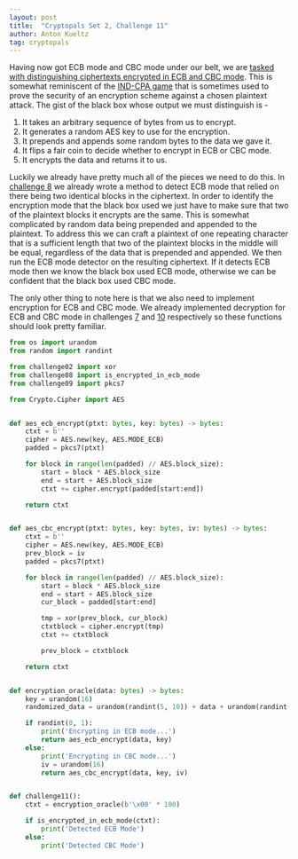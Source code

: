 ```yaml
---
layout: post
title:  "Cryptopals Set 2, Challenge 11"
author: Anton Kueltz
tag: cryptopals
---
```


Having now got ECB mode and CBC mode under our belt, we are
[tasked with distinguishing ciphertexts encrypted in ECB and CBC mode](https://cryptopals.com/sets/2/challenges/11).
This is somewhat reminiscent of the [IND-CPA game](https://en.wikipedia.org/wiki/Ciphertext_indistinguishability#Indistinguishability_under_chosen-plaintext_attack_(IND-CPA))
that is sometimes used to prove the security of an encryption scheme against
a chosen plaintext attack. The gist of the black box whose output we must distinguish is -

1. It takes an arbitrary sequence of bytes from us to encrypt.
1. It generates a random AES key to use for the encryption.
1. It prepends and appends some random bytes to the data we gave it.
1. It flips a fair coin to decide whether to encrypt in ECB or CBC mode.
1. It encrypts the data and returns it to us.

Luckily we already have pretty much all of the pieces we need to do this. In
[challenge 8](/2022/10/26/cryptopals-set1-challenge8.html) we already wrote a method
to detect ECB mode that relied on there being two identical blocks in the ciphertext.
In order to identify the encryption mode that the black box used we just have to make
sure that two of the plaintext blocks it encrypts are the same. This is somewhat
complicated by random data being prepended and appended to the plaintext. To address
this we can craft a plaintext of one repeating character that is a sufficient length
that two of the plaintext blocks in the middle will be equal, regardless of the data
that is prepended and appended. We then run the ECB mode detector on the resulting
ciphertext. If it detects ECB mode then we know the black box used ECB mode, otherwise
we can be confident that the black box used CBC mode.

The only other thing to note here is that we also need to implement encryption for
ECB and CBC mode. We already implemented decryption for ECB and CBC mode in challenges
[7](/2022/10/19/cryptopals-set1-challenge7.html) and [10](/2022/11/06/cryptopals-set2-challenge10.html)
respectively so these functions should look pretty familiar.

```python
from os import urandom
from random import randint

from challenge02 import xor
from challenge08 import is_encrypted_in_ecb_mode
from challenge09 import pkcs7

from Crypto.Cipher import AES


def aes_ecb_encrypt(ptxt: bytes, key: bytes) -> bytes:
    ctxt = b''
    cipher = AES.new(key, AES.MODE_ECB)
    padded = pkcs7(ptxt)

    for block in range(len(padded) // AES.block_size):
        start = block * AES.block_size
        end = start + AES.block_size
        ctxt += cipher.encrypt(padded[start:end])

    return ctxt


def aes_cbc_encrypt(ptxt: bytes, key: bytes, iv: bytes) -> bytes:
    ctxt = b''
    cipher = AES.new(key, AES.MODE_ECB)
    prev_block = iv
    padded = pkcs7(ptxt)

    for block in range(len(padded) // AES.block_size):
        start = block * AES.block_size
        end = start + AES.block_size
        cur_block = padded[start:end]

        tmp = xor(prev_block, cur_block)
        ctxtblock = cipher.encrypt(tmp)
        ctxt += ctxtblock

        prev_block = ctxtblock

    return ctxt


def encryption_oracle(data: bytes) -> bytes:
    key = urandom(16)
    randomized_data = urandom(randint(5, 10)) + data + urandom(randint(5, 10))

    if randint(0, 1):
        print('Encrypting in ECB mode...')
        return aes_ecb_encrypt(data, key)
    else:
        print('Encrypting in CBC mode...')
        iv = urandom(16)
        return aes_cbc_encrypt(data, key, iv)


def challenge11():
    ctxt = encryption_oracle(b'\x00' * 100)

    if is_encrypted_in_ecb_mode(ctxt):
        print('Detected ECB Mode')
    else:
        print('Detected CBC Mode')
```